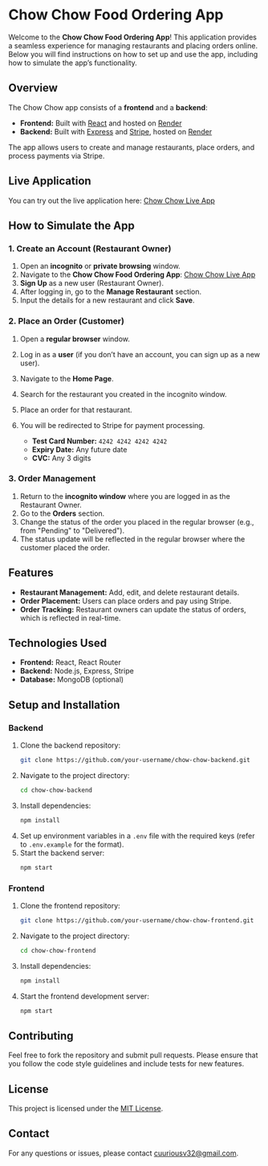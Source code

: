 # Chow Chow Food Ordering App

Welcome to the **Chow Chow Food Ordering App**! This application provides a seamless experience for managing restaurants and placing orders online. Below you will find instructions on how to set up and use the app, including how to simulate the app’s functionality.

## Overview

The Chow Chow app consists of a **frontend** and a **backend**:

- **Frontend:** Built with [React](https://reactjs.org/) and hosted on [Render](https://render.com/)
- **Backend:** Built with [Express](https://expressjs.com/) and [Stripe](https://stripe.com/), hosted on [Render](https://render.com/)

The app allows users to create and manage restaurants, place orders, and process payments via Stripe. 

## Live Application

You can try out the live application here: [Chow Chow Live App](https://chow-chow-foodapp-frontend.onrender.com/)

## How to Simulate the App

### 1. **Create an Account (Restaurant Owner)**

1. Open an **incognito** or **private browsing** window.
2. Navigate to the **Chow Chow Food Ordering App**: [Chow Chow Live App](https://chow-chow-foodapp-frontend.onrender.com/)
3. **Sign Up** as a new user (Restaurant Owner).
4. After logging in, go to the **Manage Restaurant** section.
5. Input the details for a new restaurant and click **Save**.

### 2. **Place an Order (Customer)**

1. Open a **regular browser** window.
2. Log in as a **user** (if you don’t have an account, you can sign up as a new user).
3. Navigate to the **Home Page**.
4. Search for the restaurant you created in the incognito window.
5. Place an order for that restaurant.
6. You will be redirected to Stripe for payment processing.

   - **Test Card Number:** `4242 4242 4242 4242`
   - **Expiry Date:** Any future date
   - **CVC:** Any 3 digits

### 3. **Order Management**

1. Return to the **incognito window** where you are logged in as the Restaurant Owner.
2. Go to the **Orders** section.
3. Change the status of the order you placed in the regular browser (e.g., from "Pending" to "Delivered").
4. The status update will be reflected in the regular browser where the customer placed the order.

## Features

- **Restaurant Management:** Add, edit, and delete restaurant details.
- **Order Placement:** Users can place orders and pay using Stripe.
- **Order Tracking:** Restaurant owners can update the status of orders, which is reflected in real-time.

## Technologies Used

- **Frontend:** React, React Router
- **Backend:** Node.js, Express, Stripe
- **Database:** MongoDB (optional)

## Setup and Installation

### Backend

1. Clone the backend repository:
   ```bash
   git clone https://github.com/your-username/chow-chow-backend.git
   ```
2. Navigate to the project directory:
   ```bash
   cd chow-chow-backend
   ```
3. Install dependencies:
   ```bash
   npm install
   ```
4. Set up environment variables in a `.env` file with the required keys (refer to `.env.example` for the format).
5. Start the backend server:
   ```bash
   npm start
   ```

### Frontend

1. Clone the frontend repository:
   ```bash
   git clone https://github.com/your-username/chow-chow-frontend.git
   ```
2. Navigate to the project directory:
   ```bash
   cd chow-chow-frontend
   ```
3. Install dependencies:
   ```bash
   npm install
   ```
4. Start the frontend development server:
   ```bash
   npm start
   ```

## Contributing

Feel free to fork the repository and submit pull requests. Please ensure that you follow the code style guidelines and include tests for new features.

## License

This project is licensed under the [MIT License](LICENSE).

## Contact

For any questions or issues, please contact [cuuriousv32@gmail.com](mailto:curiousv32@gmail.com).


